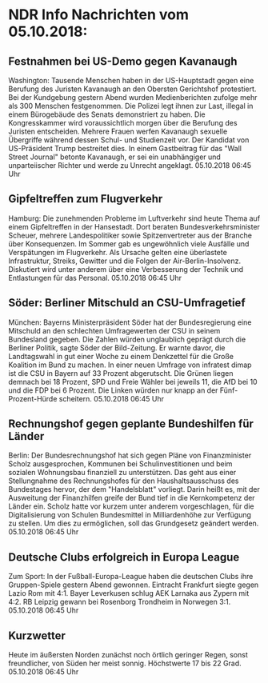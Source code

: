 # NDR Info Nachrichten vom 05.10.2018:


## Festnahmen bei US-Demo gegen Kavanaugh
Washington:	Tausende Menschen haben in der US-Hauptstadt gegen eine Berufung des Juristen Kavanaugh an den Obersten Gerichtshof protestiert. Bei der Kundgebung gestern Abend wurden Medienberichten zufolge mehr als 300 Menschen festgenommen. Die Polizei legt ihnen zur Last, illegal in einem Bürogebäude des Senats demonstriert zu haben. Die Kongresskammer wird voraussichtlich morgen über die Berufung des Juristen entscheiden. Mehrere Frauen werfen Kavanaugh sexuelle Übergriffe während dessen Schul- und Studienzeit vor. Der Kandidat von US-Präsident Trump bestreitet dies. In einem Gastbeitrag für das "Wall Street Journal" betonte Kavanaugh, er sei ein unabhängiger und unparteiischer Richter und werde zu Unrecht angeklagt. 05.10.2018 06:45 Uhr 

## Gipfeltreffen zum Flugverkehr
Hamburg: Die zunehmenden Probleme im Luftverkehr sind heute Thema auf einem Gipfeltreffen in der Hansestadt. Dort beraten Bundesverkehrsminister Scheuer, mehrere Landespolitiker sowie Spitzenvertreter aus der Branche über Konsequenzen. Im Sommer gab es ungewöhnlich viele Ausfälle und Verspätungen im Flugverkehr. Als Ursache gelten eine überlastete Infrastruktur, Streiks, Gewitter und die Folgen der Air-Berlin-Insolvenz. Diskutiert wird unter anderem über eine Verbesserung der Technik und Entlastungen für das Personal. 05.10.2018 06:45 Uhr 

## Söder: Berliner Mitschuld an CSU-Umfragetief
München: 	Bayerns Ministerpräsident Söder hat der Bundesregierung eine Mitschuld an den schlechten Umfragewerten der CSU in seinem Bundesland gegeben. Die Zahlen würden unglaublich geprägt durch die Berliner Politik, sagte Söder der Bild-Zeitung. Er warnte davor, die Landtagswahl in gut einer Woche zu einem Denkzettel für die Große Koalition im Bund zu machen. In einer neuen Umfrage von infratest dimap ist die CSU in Bayern auf 33 Prozent abgerutscht. Die Grünen liegen demnach bei 18 Prozent, SPD und Freie Wähler bei jeweils 11, die AfD bei 10 und die FDP bei 6 Prozent. Die Linken würden nur knapp an der Fünf-Prozent-Hürde scheitern. 05.10.2018 06:45 Uhr 

## Rechnungshof gegen geplante Bundeshilfen für Länder
Berlin: Der Bundesrechnungshof hat sich gegen Pläne von Finanzminister Scholz ausgesprochen, Kommunen bei Schulinvestitionen und beim sozialen Wohnungsbau finanziell zu unterstützen. Das geht aus einer Stellungnahme des Rechnungshofes für den Haushaltsausschuss des Bundestages hervor, der dem "Handelsblatt" vorliegt. Darin heißt es, mit der Ausweitung der Finanzhilfen greife der Bund tief in die Kernkompetenz der Länder ein. Scholz hatte vor kurzem unter anderem vorgeschlagen, für die Digitalisierung von Schulen Bundesmittel in Milliardenhöhe zur Verfügung zu stellen. Um dies zu ermöglichen, soll das Grundgesetz geändert werden. 05.10.2018 06:45 Uhr 

## Deutsche Clubs erfolgreich in Europa League
Zum Sport: In der Fußball-Europa-League haben die deutschen Clubs ihre Gruppen-Spiele gestern Abend gewonnen. Eintracht Frankfurt siegte gegen Lazio Rom mit 4:1. Bayer Leverkusen schlug AEK Larnaka aus Zypern mit 4:2. RB Leipzig gewann bei Rosenborg Trondheim in Norwegen 3:1. 05.10.2018 06:45 Uhr 

## Kurzwetter
Heute im äußersten Norden zunächst noch örtlich geringer Regen, sonst freundlicher, von Süden her meist sonnig. Höchstwerte 17 bis 22 Grad. 05.10.2018 06:45 Uhr 
